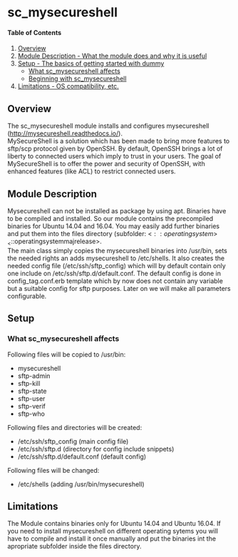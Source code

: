 # sc_mysecureshell

#### Table of Contents

1. [Overview](#overview)
2. [Module Description - What the module does and why it is useful](#module-description)
3. [Setup - The basics of getting started with dummy](#setup)
    * [What sc_mysecureshell affects](#what-sc_mysecureshell-affects)
    * [Beginning with sc_mysecureshell](#beginning-with-sc_mysecureshell)
4. [Limitations - OS compatibility, etc.](#limitations)

## Overview

The sc_mysecureshell module installs and configures mysecureshell (http://mysecureshell.readthedocs.io/).   
MySecureShell is a solution which has been made to bring more features to sftp/scp protocol 
given by OpenSSH. By default, OpenSSH brings a lot of liberty to connected users which imply 
to trust in your users. The goal of MySecureShell is to offer the power and security of OpenSSH, 
with enhanced features (like ACL) to restrict connected users.

## Module Description

Mysecureshell can not be installed as package by using apt. Binaries have to be compiled and installed. 
 So our module contains the precompiled binaries for Ubuntu 14.04 and 16.04. You may easily add further 
 binaries and put them into the files directory (subfolder: <$::operatingsystem>_<$::operatingsystemmajrelease>.  
 The main class simply copies the mysecureshell binaries into /usr/bin, sets the needed rights an adds 
 mysecureshell to /etc/shells. 
 It also creates the needed config file (/etc/ssh/sftp_config) which will by default contain only one 
 include on /etc/ssh/sftp.d/default.conf. The default config is done in config_tag.conf.erb template which 
 by now does not contain any variable but a suitable config for sftp purposes. Later on we will make 
 all parameters configurable.

## Setup

### What sc_mysecureshell affects

Following files will be copied to /usr/bin:  

- mysecureshell
- sftp-admin
- sftp-kill
- sftp-state
- sftp-user
- sftp-verif
- sftp-who

Following files and directories will be created:  

- /etc/ssh/sftp_config (main config file)
- /etc/ssh/sftp.d (directory for config include snippets)
- /etc/ssh/sftp.d/default.conf (default config)

Following files will be changed:  

- /etc/shells (adding /usr/bin/mysecureshell)

## Limitations

The Module contains binaries only for Ubuntu 14.04 and Ubuntu 16.04. If you need to 
install mysecureshell on different operating sytems you will have to compile and install 
it once manually and put the binaries int the apropriate subfolder inside the files directory.

